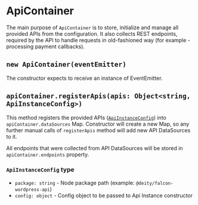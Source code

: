 # ApiContainer

The main purpose of `ApiContainer` is to store, initialize and manage all provided APIs from the configuration. It also collects REST endpoints, required by the API to handle requests in old-fashioned way \(for example - processing payment callbacks\).

## `new ApiContainer(eventEmitter)`

The constructor expects to receive an instance of EventEmitter.

## `apiContainer.registerApis(apis: Object<string, ApiInstanceConfig>)`

This method registers the provided APIs \([`ApiInstanceConfig`](apicontainer.md#ApiInstanceConfig-type)\) into `apiContainer.dataSources` Map. Constructor will create a new Map, so any further manual calls of `registerApis` method will add new API DataSources to it.

All endpoints that were collected from API DataSources will be stored in `apiContainer.endpoints` property.

### `ApiInstanceConfig` type

* `package: string` - Node package path \(example: `@deity/falcon-wordpress-api`\)
* `config: object` - Config object to be passed to Api Instance constructor

